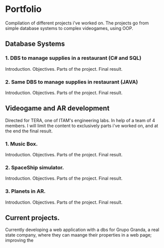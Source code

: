 # Portfolio
Compilation of different projects i've worked on.
The projects go from simple database systems to complex videogames, using OOP.

## Database Systems
### 1. DBS to manage supplies in a restaurant (C# and SQL)
   Introduction.
     Objectives.
   Parts of the project.
   Final result.
   
### 2. Same DBS to manage supplies in restaurant (JAVA)
  Introduction.
     Objectives.
   Parts of the project.
   Final result.
   
## Videogame and AR development
Directed for TERA, one of ITAM's engineering labs.
In help of a team of 4 members.
I will limit the content to exclusively parts i've worked on, and at the end the final result.

### 1. Music Box.
  Introduction.
    Objectives.
  Parts of the project.
  Final result.

### 2. SpaceShip simulator.
  Introduction.
    Objectives.
  Parts of the project.
  Final result.

### 3. Planets in AR.
  Introduction.
    Objectives.
  Parts of the project.
  Final result. 

## Current projects.
Currently developing a web application with a dbs for Grupo Granda, a real state company, where they can maange their properties in a web page; improving the 
